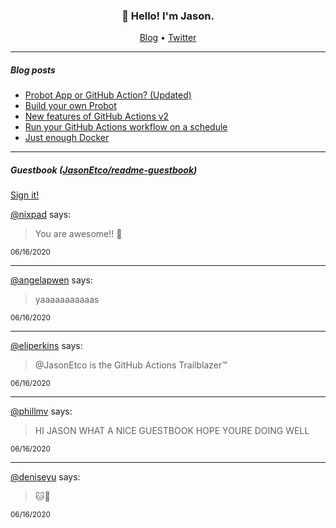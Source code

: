 <h3 align="center">👋 Hello! I'm Jason.</h3>

<p align="center">
  <a href="https://jasonet.co">Blog</a> •
  <a href="https://twitter.com/JasonEtco">Twitter</a>
</p>

---

##### Blog posts

<!--START_SECTION:posts-->
* [Probot App or GitHub Action? (Updated)](https://jasonet.co/posts/probot-app-or-github-action-v2/)
* [Build your own Probot](https://jasonet.co/posts/build-your-own-probot/)
* [New features of GitHub Actions v2](https://jasonet.co/posts/new-features-of-github-actions/)
* [Run your GitHub Actions workflow on a schedule](https://jasonet.co/posts/scheduled-actions/)
* [Just enough Docker](https://jasonet.co/posts/just-enough-docker/)
<!--END_SECTION:posts-->

---

##### Guestbook ([JasonEtco/readme-guestbook](https://github.com/JasonEtco/readme-guestbook))

<a href="https://readme-guestbook.now.sh">Sign it!</a>

<!--START_SECTION:guestbook-->
[@nixpad](https://github.com/nixpad) says:

> You are awesome!! 🌈 

<sup>06/16/2020</sup>


---

[@angelapwen](https://github.com/angelapwen) says:

> yaaaaaaaaaaas

<sup>06/16/2020</sup>


---

[@eliperkins](https://github.com/eliperkins) says:

> @JasonEtco is the GitHub Actions Trailblazer™

<sup>06/16/2020</sup>


---

[@phillmv](https://github.com/phillmv) says:

> HI JASON WHAT A NICE GUESTBOOK HOPE YOURE DOING WELL

<sup>06/16/2020</sup>


---

[@deniseyu](https://github.com/deniseyu) says:

> 🐱👋

<sup>06/16/2020</sup>

<!--END_SECTION:guestbook-->
<!--GUESTBOOK_LIST [{"name":"nixpad","message":"You are awesome!! 🌈 ","date":"06/16/2020"},{"name":"angelapwen","message":"yaaaaaaaaaaas","date":"06/16/2020"},{"name":"eliperkins","message":"@JasonEtco is the GitHub Actions Trailblazer™","date":"06/16/2020"},{"name":"phillmv","message":"HI JASON WHAT A NICE GUESTBOOK HOPE YOURE DOING WELL","date":"06/16/2020"},{"name":"deniseyu","message":"🐱👋","date":"06/16/2020"}]-->
